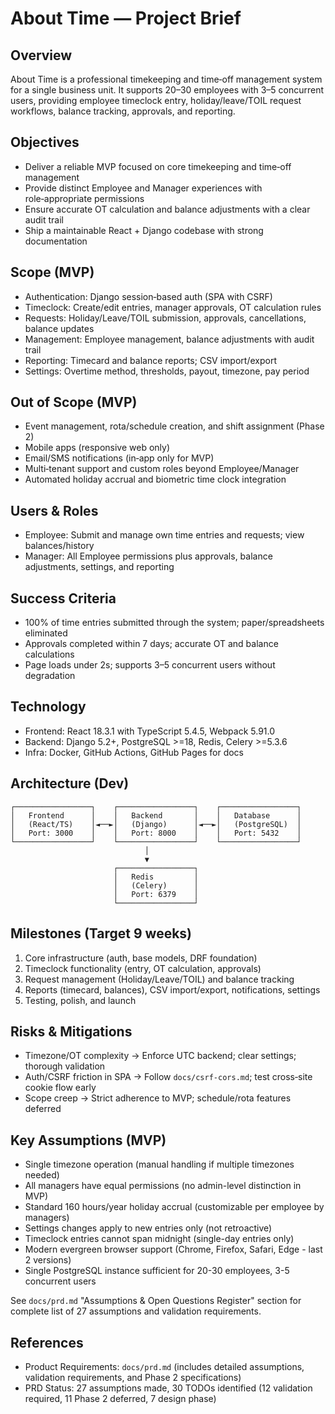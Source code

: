 # About Time — Project Brief

## Overview

About Time is a professional timekeeping and time‑off management system for a single business unit. It supports 20–30 employees with 3–5 concurrent users, providing employee timeclock entry, holiday/leave/TOIL request workflows, balance tracking, approvals, and reporting.

## Objectives

- Deliver a reliable MVP focused on core timekeeping and time‑off management
- Provide distinct Employee and Manager experiences with role‑appropriate permissions
- Ensure accurate OT calculation and balance adjustments with a clear audit trail
- Ship a maintainable React + Django codebase with strong documentation

## Scope (MVP)

- Authentication: Django session‑based auth (SPA with CSRF)
- Timeclock: Create/edit entries, manager approvals, OT calculation rules
- Requests: Holiday/Leave/TOIL submission, approvals, cancellations, balance updates
- Management: Employee management, balance adjustments with audit trail
- Reporting: Timecard and balance reports; CSV import/export
- Settings: Overtime method, thresholds, payout, timezone, pay period

## Out of Scope (MVP)

- Event management, rota/schedule creation, and shift assignment (Phase 2)
- Mobile apps (responsive web only)
- Email/SMS notifications (in‑app only for MVP)
- Multi‑tenant support and custom roles beyond Employee/Manager
- Automated holiday accrual and biometric time clock integration

## Users & Roles

- Employee: Submit and manage own time entries and requests; view balances/history
- Manager: All Employee permissions plus approvals, balance adjustments, settings, and reporting

## Success Criteria

- 100% of time entries submitted through the system; paper/spreadsheets eliminated
- Approvals completed within 7 days; accurate OT and balance calculations
- Page loads under 2s; supports 3–5 concurrent users without degradation

## Technology

- Frontend: React 18.3.1 with TypeScript 5.4.5, Webpack 5.91.0
- Backend: Django 5.2+, PostgreSQL >=18, Redis, Celery >=5.3.6
- Infra: Docker, GitHub Actions, GitHub Pages for docs

## Architecture (Dev)

```text
┌─────────────────┐    ┌─────────────────┐    ┌─────────────────┐
│   Frontend      │    │   Backend       │    │   Database      │
│   (React/TS)    │◄──►│   (Django)      │◄──►│   (PostgreSQL)  │
│   Port: 3000    │    │   Port: 8000    │    │   Port: 5432    │
└─────────────────┘    └─────────────────┘    └─────────────────┘
                              │
                              ▼
                       ┌─────────────────┐
                       │   Redis         │
                       │   (Celery)      │
                       │   Port: 6379    │
                       └─────────────────┘
```

## Milestones (Target 9 weeks)

1. Core infrastructure (auth, base models, DRF foundation)
2. Timeclock functionality (entry, OT calculation, approvals)
3. Request management (Holiday/Leave/TOIL) and balance tracking
4. Reports (timecard, balances), CSV import/export, notifications, settings
5. Testing, polish, and launch

## Risks & Mitigations

- Timezone/OT complexity → Enforce UTC backend; clear settings; thorough validation
- Auth/CSRF friction in SPA → Follow `docs/csrf-cors.md`; test cross‑site cookie flow early
- Scope creep → Strict adherence to MVP; schedule/rota features deferred

## Key Assumptions (MVP)

- Single timezone operation (manual handling if multiple timezones needed)
- All managers have equal permissions (no admin-level distinction in MVP)
- Standard 160 hours/year holiday accrual (customizable per employee by managers)
- Settings changes apply to new entries only (not retroactive)
- Timeclock entries cannot span midnight (single-day entries only)
- Modern evergreen browser support (Chrome, Firefox, Safari, Edge - last 2 versions)
- Single PostgreSQL instance sufficient for 20-30 employees, 3-5 concurrent users

See `docs/prd.md` "Assumptions & Open Questions Register" section for complete list of 27 assumptions and validation requirements.

## References

- Product Requirements: `docs/prd.md` (includes detailed assumptions, validation requirements, and Phase 2 specifications)
- PRD Status: 27 assumptions made, 30 TODOs identified (12 validation required, 11 Phase 2 deferred, 7 design phase)
